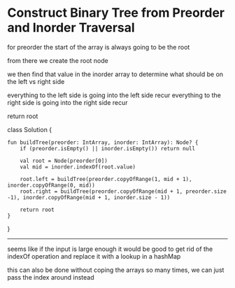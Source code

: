

# Construct Binary Tree from Preorder and Inorder Traversal

for preorder the start of the array is always going to be the root

from there we create the root node

we then find that value in the inorder array to determine what should be on the left vs right side

everything to the left side is going into the left side recur
everything to the right side is going into the right side recur

return root

class Solution {

    fun buildTree(preorder: IntArray, inorder: IntArray): Node? {
        if (preorder.isEmpty() || inorder.isEmpty()) return null

        val root = Node(preorder[0])
        val mid = inorder.indexOf(root.value)

        root.left = buildTree(preorder.copyOfRange(1, mid + 1), inorder.copyOfRange(0, mid))
        root.right = buildTree(preorder.copyOfRange(mid + 1, preorder.size -1), inorder.copyOfRange(mid + 1, inorder.size - 1))

        return root
    }
}

---

 seems like if the input is large enough it would be good to get rid of the indexOf operation
 and replace it with a lookup in a hashMap
 
this can also be done without coping the arrays so many times, we can just pass the index around instead 